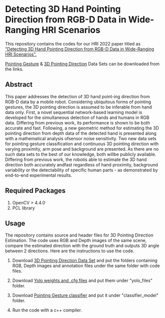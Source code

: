 # Detecting 3D Hand Pointing Direction from RGB-D Data in Wide-Ranging HRI Scenarios



This repository contains the codes for our HRI 2022 paper titled as ["Detecting 3D Hand Pointing Direction from RGB-D Data in Wide-Ranging HRI Scenarios".](https://dl.acm.org/doi/abs/10.5555/3523760.3523819) 

[Pointing Gesture](https://bucloud.bogazici.edu.tr/s/ZPws6gP8L33bmpn) & [3D Pointing Direction](https://bucloud.bogazici.edu.tr/s/X6dg3KZ7Ee4Be3o) Data Sets can be downloaded from the links.

## Abstract
This paper addresses the detection of 3D hand point-ing  direction  from  RGB-D  data  by  a  mobile  robot.  Considering ubiquitous forms of pointing gestures, the 3D pointing direction is  assumed  to  be  inferable  from  hand  data  only.  First,  a  novel sequential  network-based  learning  model  is  developed  for  the simultaneous  detection  of  hands  and  humans  in  RGB  data. Differing  from  previous  work,  its  performance  is  shown  to  be both  accurate  and  fast.  Following,  a  new  geometric  method  for estimating  the  3D  pointing  direction  from  depth  data  of  the detected hand is presented along with a mathematical analysis ofsensor  noise  sensitivity.  Two  new  data  sets  for  pointing  gesture classification and continuous 3D pointing direction with varying proximity,  arm  pose  and  background  are  presented.  As  there are  no  such  data  sets  to  the  best  of  our  knowledge,  both  willbe  publicly  available.  Differing  from  previous  work,  the  robotis  able  to  estimate  the  3D  hand  direction  both  accurately  andfast regardless of hand proximity, background variability or the detectability  of  specific  human  parts  -  as  demonstrated  by  end-to-end  experimental  results.

## Required Packages
1. OpenCV > 4.4.0
2. PCL library


## Usage
The repository contains source and header files for 3D Pointing Direction Estimation. The code uses RGB and Depth images of the same scene, compare the estimated direction with the ground truth and outputs 3D angle between 2 directions. Here are the instructions to use the code.

1. Download [3D Pointing Direction Data Set](https://bucloud.bogazici.edu.tr/s/X6dg3KZ7Ee4Be3o) and put the folders containing RGB, Depth images and annotation files under the same folder with code files.

2. Download [Yolo weights and .cfg files](https://bucloud.bogazici.edu.tr/s/GyfjmraaNWPa2ES) and put them under "yolo_files" folder.

3. Download [Pointing Gesture classifier](https://bucloud.bogazici.edu.tr/s/ZPws6gP8L33bmpn) and put it under "classifier_model" folder.

4. Run the code with a c++ compiler.

